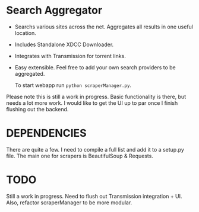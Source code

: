 Search Aggregator
============

* Searchs various sites across the net. Aggregates all results in one useful location.
* Includes Standalone XDCC Downloader.
* Integrates with Transmission for torrent links.
* Easy extensible. Feel free to add your own search providers to be aggregated.

  To start webapp run `python scraperManager.py`.
  
Please note this is still a work in progress. Basic functionality is there, but needs a lot more work. I would like to get the UI up to par once I finish flushing out the backend.

DEPENDENCIES
============
There are quite a few. I need to compile a full list and add it to a setup.py file. The main one for scrapers is BeautifulSoup & Requests.

TODO
====
Still a work in progress. Need to flush out Transmission integration + UI. Also, refactor scraperManager to be more modular.
